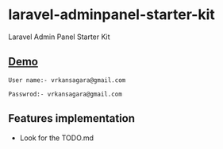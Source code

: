 # laravel-adminpanel-starter-kit

Laravel Admin Panel Starter Kit


## [ Demo  ](https://api.vrkansagara.in/)


    User name:- vrkansagara@gmail.com

    Passwrod:- vrkansagara@gmail.com


## Features implementation

- Look for the TODO.md
